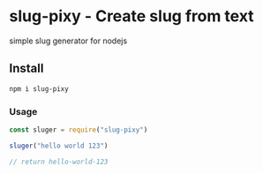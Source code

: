 # slug-pixy - Create slug from text

simple slug generator for nodejs

## Install

```bash
npm i slug-pixy
```

### Usage

```js
const sluger = require("slug-pixy")

sluger("hello world 123")

// return hello-world-123
```